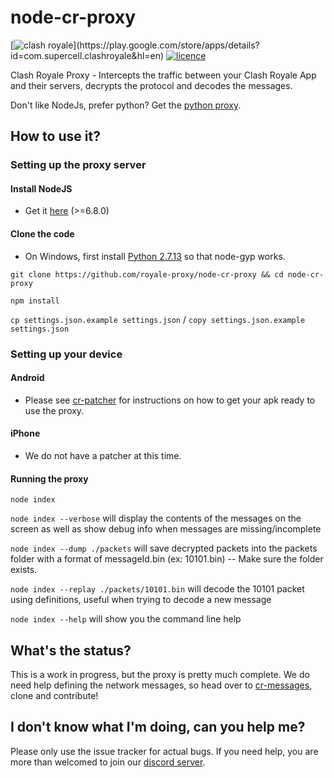 # node-cr-proxy
[![clash royale](https://img.shields.io/badge/Clash%20Royale-1.8.1-brightgreen.svg?style=flat")](https://play.google.com/store/apps/details?id=com.supercell.clashroyale&hl=en)
[![licence](https://img.shields.io/aur/license/yaourt.svg?style=flat)](https://github.com/royale-proxy/node-cr-proxy/blob/master/LICENSE)

Clash Royale Proxy - Intercepts the traffic between your Clash Royale App and their servers, decrypts the protocol and decodes the messages.

Don't like NodeJs, prefer python? Get the [python proxy](https://github.com/royale-proxy/cr-proxy).

## How to use it?

### Setting up the proxy server

#### Install NodeJS
* Get it [here](https://nodejs.org/en) (>=6.8.0)

#### Clone the code

* On Windows, first install [Python 2.7.13](https://www.python.org/downloads/release/python-2713/) so that node-gyp works.

`git clone https://github.com/royale-proxy/node-cr-proxy && cd node-cr-proxy`

`npm install`

`cp settings.json.example settings.json` / `copy settings.json.example settings.json`
  
### Setting up your device

#### Android
  * Please see [cr-patcher](https://github.com/royale-proxy/cr-patcher) for instructions on how to get your apk ready to use the proxy.

#### iPhone
  * We do not have a patcher at this time.

#### Running the proxy

  `node index`

  `node index --verbose` will display the contents of the messages on the screen as well as show debug info when messages are missing/incomplete
  
  `node index --dump ./packets` will save decrypted packets into the packets folder with a format of messageId.bin (ex: 10101.bin) -- Make sure the folder exists.
  
  `node index --replay ./packets/10101.bin` will decode the 10101 packet using definitions, useful when trying to decode a new message
  
  `node index --help` will show you the command line help
  
## What's the status?

This is a work in progress, but the proxy is pretty much complete. We do need help defining the network messages, so head over to [cr-messages](https://github.com/royale-proxy/cr-messages), clone and contribute!

## I don't know what I'm doing, can you help me?

Please only use the issue tracker for actual bugs. If you need help, you are more than welcomed to join our [discord server](https://discord.gg/BuUtGPM).
